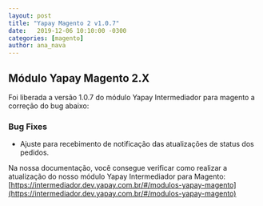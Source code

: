 ```yaml
---
layout: post
title: "Yapay Magento 2 v1.0.7"
date:   2019-12-06 10:10:00 -0300
categories: [magento]
author: ana_nava
---
```


## Módulo Yapay Magento 2.X

Foi liberada a versão 1.0.7 do módulo Yapay Intermediador para magento a correção do bug abaixo:

<!-- more -->


### **Bug Fixes**

* Ajuste para recebimento de notificação das atualizações de status dos pedidos. 


Na nossa documentação, você consegue verificar como realizar a atualização do nosso módulo Yapay Intermediador para Magento: [https://intermediador.dev.yapay.com.br/#/modulos-yapay-magento](https://intermediador.dev.yapay.com.br/#/modulos-yapay-magento)


